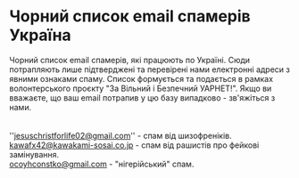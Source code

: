 # Чорний список email спамерів Україна
Чорний список email спамерів, які працюють по Україні. Сюди потрапляють лише підтверджені та перевірені нами електронні адреси з явними ознаками спаму. Список формується та подається в рамках волонтерського проєкту "За Вільний і Безпечний УАРНЕТ!". Якщо ви вважаєте, що ваш email потрапив у цю базу випадково - зв'яжіться з нами. </br></br></br>
''jesuschristforlife02@gmail.com'' - спам від шизофреніків. </br>
kawafx42@kawakami-sosai.co.jp - спам від рашистів про фейкові замінування.</br>
ocoyhconstko@gmail.com - "нігерійський" спам. </br>
